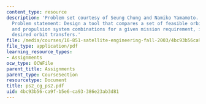 ```yaml
---
content_type: resource
description: 'Problem set courtesy of Seung Chung and Namiko Yamamoto. Used with permission.
  Problem statement: Design a tool that compares a set of feasible orbit transfer
  and propulsion system combinations for a given mission requirement, in terms of
  desired orbit transfers.'
file: /media/courses/16-851-satellite-engineering-fall-2003/4bc93b56ca9fb5e6ca93386e23ab3d81_ps2_cg_ps2.pdf
file_type: application/pdf
learning_resource_types:
- Assignments
ocw_type: OCWFile
parent_title: Assignments
parent_type: CourseSection
resourcetype: Document
title: ps2_cg_ps2.pdf
uid: 4bc93b56-ca9f-b5e6-ca93-386e23ab3d81
---
```

